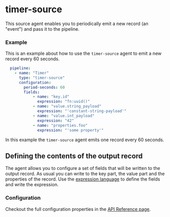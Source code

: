 # timer-source

This source agent enables you to periodically emit a new record (an "event") and pass it to the pipeline.

### Example

This is an example about how to use the `timer-source` agent to emit a new record every 60 seconds.

```yaml
  pipeline:
    - name: "Timer"
      type: "timer-source"    
      configuration:
        period-seconds: 60
        fields:
            - name: "key.id"
              expression: "fn:uuid()"
            - name: "value.string_payload"
              expression: "'constant-string-payload'"
            - name: "value.int_payload"
              expression: "42"
            - name: "properties.foo"
              expression: "'some property'"
```

In this example the `timer-source` agent emits one record every 60 seconds.

## Defining the contents of the output record

The agent allows you to configure a set of fields that will be written to the output record.
As usual you can write to the key part, the value part and the properties of the record.
Use the [expression language](../../building-applications/expression-language.md) to define the fields and write the expression.

### Configuration

Checkout the full configuration properties in the [API Reference page](../../building-applications/api-reference/agents.md#timer-source).